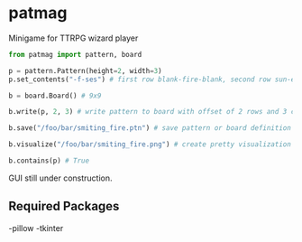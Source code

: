 # patmag
Minigame for TTRPG wizard player

```python
from patmag import pattern, board

p = pattern.Pattern(height=2, width=3)
p.set_contents("-f-ses") # first row blank-fire-blank, second row sun-earth-sun

b = board.Board() # 9x9

b.write(p, 2, 3) # write pattern to board with offset of 2 rows and 3 cols

b.save("/foo/bar/smiting_fire.ptn") # save pattern or board definition to .ptn file

b.visualize("/foo/bar/smiting_fire.png") # create pretty visualization of pattern or board

b.contains(p) # True
```

GUI still under construction.

## Required Packages

-pillow
-tkinter